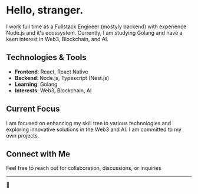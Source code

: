 # Hello, stranger.

I work full time as a Fullstack Engineer (mostyly backend) with experience Node.js and it's ecossystem. Currently, I am studying Golang and have a keen interest in Web3, Blockchain, and AI.

## Technologies & Tools

- **Frontend**: React, React Native
- **Backend**: Node.js, Typescript (Nest.js)
- **Learning**: Golang
- **Interests**: Web3, Blockchain, AI

## Current Focus

I am focused on enhancing my skill tree in various technologies and exploring innovative solutions in the Web3 and AI. 
I am committed to my own projects.


## Connect with Me

Feel free to reach out for collaboration, discussions, or inquiries

---

🤖

